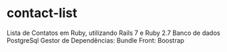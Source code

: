 # contact-list
Lista de Contatos em Ruby, utilizando 
Rails 7 e Ruby 2.7
Banco de dados PostgreSql
Gestor de Dependências: Bundle
Front: Boostrap
